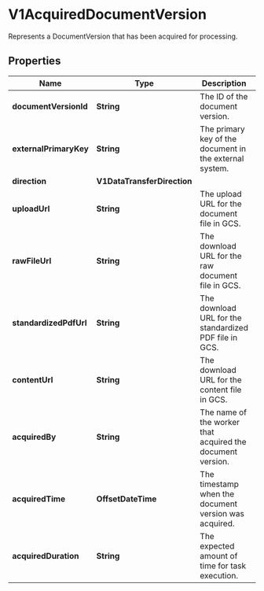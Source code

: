 

# V1AcquiredDocumentVersion

Represents a DocumentVersion that has been acquired for processing.
## Properties

Name | Type | Description | Notes
------------ | ------------- | ------------- | -------------
**documentVersionId** | **String** | The ID of the document version. |  [optional]
**externalPrimaryKey** | **String** | The primary key of the document in the external system. |  [optional]
**direction** | **V1DataTransferDirection** |  |  [optional]
**uploadUrl** | **String** | The upload URL for the document file in GCS. |  [optional]
**rawFileUrl** | **String** | The download URL for the raw document file in GCS. |  [optional]
**standardizedPdfUrl** | **String** | The download URL for the standardized PDF file in GCS. |  [optional]
**contentUrl** | **String** | The download URL for the content file in GCS. |  [optional]
**acquiredBy** | **String** | The name of the worker that acquired the document version. |  [optional]
**acquiredTime** | **OffsetDateTime** | The timestamp when the document version was acquired. |  [optional]
**acquiredDuration** | **String** | The expected amount of time for task execution. |  [optional]




